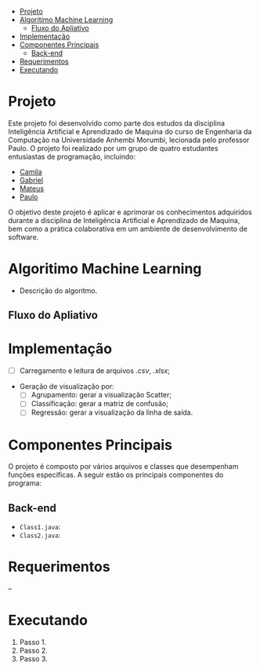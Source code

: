 - [Projeto](#projeto)
- [Algoritimo Machine Learning](#algortimo-ml)
  - [Fluxo do Apliativo](#fluxo-do-apliativo)
- [Implementação](#implementação)
- [Componentes Principais](#componentes-principais)
  - [Back-end](#back-end)
- [Requerimentos](#requerimentos)
- [Executando](#executando)

# Projeto
Este projeto foi desenvolvido como parte dos estudos da disciplina Inteligência Artificial e Aprendizado de Maquina do curso de Engenharia da Computação na Universidade Anhembi Morumbi, lecionada pelo professor Paulo. O projeto foi realizado por um grupo de quatro estudantes entusiastas de programação, incluindo:
- [Camila](https://github.com/ccaetano478)
- [Gabriel](https://github.com/gabrielsteffen)
- [Mateus](https://github.com/MtTimm)
- [Paulo](https://github.com/paulodaniellac)

O objetivo deste projeto é aplicar e aprimorar os conhecimentos adquiridos durante a disciplina de Inteligência Artificial e Aprendizado de Maquina, bem como a prática colaborativa em um ambiente de desenvolvimento de software.

# Algoritimo Machine Learning
- Descrição do algoritmo.

## Fluxo do Apliativo


# Implementação
- [ ] Carregamento e leitura de arquivos *.csv*, *.xlsx*;
- Geração de visualização por:
  - [ ] Agrupamento: gerar a visualização Scatter;
  - [ ] Classificação: gerar a matriz de confusão;
  - [ ] Regressão: gerar a visualização da linha de saída.

# Componentes Principais
O projeto é composto por vários arquivos e classes que desempenham funções específicas. A seguir estão os principais componentes do programa:

## Back-end
- `Class1.java`: 
- `Class2.java`: 

# Requerimentos
–
# Executando
1. Passo 1.
2. Passo 2.
3. Passo 3.
